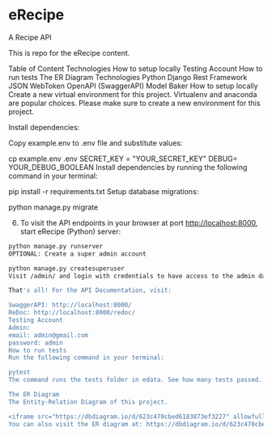 # eRecipe
A Recipe API

This is repo for the eRecipe content.

Table of Content
Technologies
How to setup locally
Testing Account
How to run tests
The ER Diagram
Technologies
Python
Django Rest Framework
JSON WebToken
OpenAPI (SwaggerAPI)
Model Baker
How to setup locally
Create a new virtual environment for this project. Virtualenv and anaconda are popular choices. Please make sure to create a new environment for this project.

Install dependencies:

Copy example.env to .env file and substitute values:

cp example.env .env
 SECRET_KEY = "YOUR_SECRET_KEY"
 DEBUG= YOUR_DEBUG_BOOLEAN
Install dependencies by running the following command in your terminal:

pip install -r requirements.txt
Setup database migrations:

python manage.py migrate

6. To visit the API endpoints in your browser at port <http://localhost:8000>, start eRecipe (Python) server:

 ```bash
 python manage.py runserver
OPTIONAL: Create a super admin account

python manage.py createsuperuser
Visit /admin/ and login with credentials to have access to the admin dashboard.

That's all! For the API Documentation, visit:

SwaggerAPI: http://localhost:8000/
ReDoc: http://localhost:8000/redoc/
Testing Account
Admin:
email: admin@gmail.com
password: admin
How to run tests
Run the following command in your terminal:

pytest
The command runs the tests folder in edata. See how many tests passed.

The ER Diagram
The Entity-Relation Diagram of this project.

<iframe src="https://dbdiagram.io/d/623c470cbed6183873ef3227" allowfullscreen="true" frameborder="0"> </iframe>
You can also visit the ER diagram at: https://dbdiagram.io/d/623c470cbed6183873ef3227

